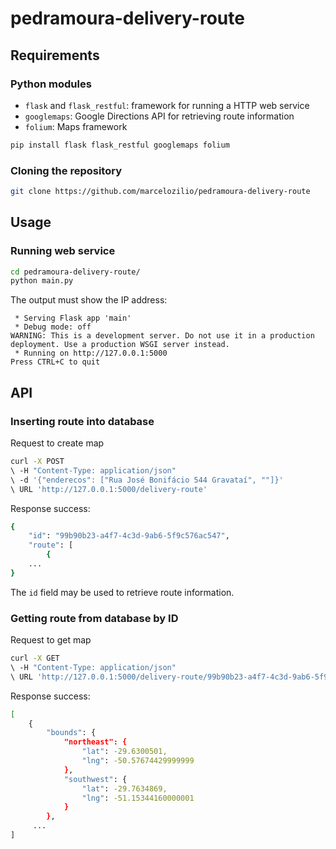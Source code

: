 # pedramoura-delivery-route

## Requirements
### Python modules
* ``flask`` and ``flask_restful``: framework for running a HTTP web service
* ``googlemaps``: Google Directions API for retrieving route information
* ``folium``: Maps framework
```bash
pip install flask flask_restful googlemaps folium
```

### Cloning the repository
```bash
git clone https://github.com/marcelozilio/pedramoura-delivery-route
```

## Usage
### Running web service
```bash
cd pedramoura-delivery-route/
python main.py
```
The output must show the IP address:
```console
 * Serving Flask app 'main'
 * Debug mode: off
WARNING: This is a development server. Do not use it in a production deployment. Use a production WSGI server instead.
 * Running on http://127.0.0.1:5000
Press CTRL+C to quit
```

## API

### Inserting route into database

Request to create map
```bash
curl -X POST
\ -H "Content-Type: application/json" 
\ -d '{"enderecos": ["Rua José Bonifácio 544 Gravataí", ""]}' 
\ URL 'http://127.0.0.1:5000/delivery-route'
```
Response success:

```bash
{
    "id": "99b90b23-a4f7-4c3d-9ab6-5f9c576ac547",
    "route": [
        {
    ...
}
```
The ``id`` field may be used to retrieve route information.

### Getting route from database by ID
Request to get map
```bash
curl -X GET
\ -H "Content-Type: application/json" 
\ URL 'http://127.0.0.1:5000/delivery-route/99b90b23-a4f7-4c3d-9ab6-5f9c576ac547'
```
Response success:

```bash
[
    {
        "bounds": {
            "northeast": {
                "lat": -29.6300501,
                "lng": -50.57674429999999
            },
            "southwest": {
                "lat": -29.7634869,
                "lng": -51.15344160000001
            }
        },
     ...
]
```
